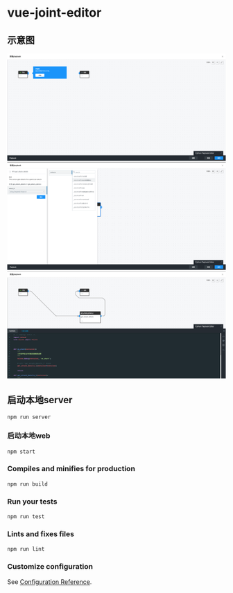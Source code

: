 # vue-joint-editor

## 示意图

![新建playbook](/doc/Xnip2020-09-14_18-04-42.png)
![配置action](/doc/Xnip2020-09-14_18-05-07.png)
![生成代码](/doc/Xnip2020-09-14_18-05-27.png)

## 启动本地server

```
npm run server
```

### 启动本地web

```
npm start
```

### Compiles and minifies for production

```
npm run build
```

### Run your tests

```
npm run test
```

### Lints and fixes files

```
npm run lint
```

### Customize configuration

See [Configuration Reference](https://cli.vuejs.org/config/).
